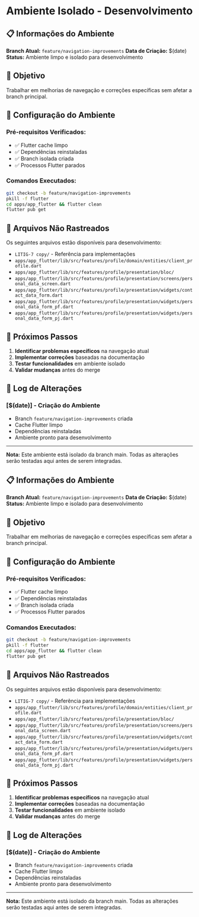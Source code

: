 # Ambiente Isolado - Desenvolvimento

## 📋 Informações do Ambiente

**Branch Atual:** `feature/navigation-improvements`
**Data de Criação:** $(date)
**Status:** Ambiente limpo e isolado para desenvolvimento

## 🎯 Objetivo
Trabalhar em melhorias de navegação e correções específicas sem afetar a branch principal.

## 🔧 Configuração do Ambiente

### Pré-requisitos Verificados:
- ✅ Flutter cache limpo
- ✅ Dependências reinstaladas
- ✅ Branch isolada criada
- ✅ Processos Flutter parados

### Comandos Executados:
```bash
git checkout -b feature/navigation-improvements
pkill -f flutter
cd apps/app_flutter && flutter clean
flutter pub get
```

## 📁 Arquivos Não Rastreados
Os seguintes arquivos estão disponíveis para desenvolvimento:
- `LITIG-7 copy/` - Referência para implementações
- `apps/app_flutter/lib/src/features/profile/domain/entities/client_profile.dart`
- `apps/app_flutter/lib/src/features/profile/presentation/bloc/`
- `apps/app_flutter/lib/src/features/profile/presentation/screens/personal_data_screen.dart`
- `apps/app_flutter/lib/src/features/profile/presentation/widgets/contact_data_form.dart`
- `apps/app_flutter/lib/src/features/profile/presentation/widgets/personal_data_form_pf.dart`
- `apps/app_flutter/lib/src/features/profile/presentation/widgets/personal_data_form_pj.dart`

## 🚀 Próximos Passos

1. **Identificar problemas específicos** na navegação atual
2. **Implementar correções** baseadas na documentação
3. **Testar funcionalidades** em ambiente isolado
4. **Validar mudanças** antes do merge

## 📝 Log de Alterações

### [$(date)] - Criação do Ambiente
- Branch `feature/navigation-improvements` criada
- Cache Flutter limpo
- Dependências reinstaladas
- Ambiente pronto para desenvolvimento

---
**Nota:** Este ambiente está isolado da branch main. Todas as alterações serão testadas aqui antes de serem integradas. 

## 📋 Informações do Ambiente

**Branch Atual:** `feature/navigation-improvements`
**Data de Criação:** $(date)
**Status:** Ambiente limpo e isolado para desenvolvimento

## 🎯 Objetivo
Trabalhar em melhorias de navegação e correções específicas sem afetar a branch principal.

## 🔧 Configuração do Ambiente

### Pré-requisitos Verificados:
- ✅ Flutter cache limpo
- ✅ Dependências reinstaladas
- ✅ Branch isolada criada
- ✅ Processos Flutter parados

### Comandos Executados:
```bash
git checkout -b feature/navigation-improvements
pkill -f flutter
cd apps/app_flutter && flutter clean
flutter pub get
```

## 📁 Arquivos Não Rastreados
Os seguintes arquivos estão disponíveis para desenvolvimento:
- `LITIG-7 copy/` - Referência para implementações
- `apps/app_flutter/lib/src/features/profile/domain/entities/client_profile.dart`
- `apps/app_flutter/lib/src/features/profile/presentation/bloc/`
- `apps/app_flutter/lib/src/features/profile/presentation/screens/personal_data_screen.dart`
- `apps/app_flutter/lib/src/features/profile/presentation/widgets/contact_data_form.dart`
- `apps/app_flutter/lib/src/features/profile/presentation/widgets/personal_data_form_pf.dart`
- `apps/app_flutter/lib/src/features/profile/presentation/widgets/personal_data_form_pj.dart`

## 🚀 Próximos Passos

1. **Identificar problemas específicos** na navegação atual
2. **Implementar correções** baseadas na documentação
3. **Testar funcionalidades** em ambiente isolado
4. **Validar mudanças** antes do merge

## 📝 Log de Alterações

### [$(date)] - Criação do Ambiente
- Branch `feature/navigation-improvements` criada
- Cache Flutter limpo
- Dependências reinstaladas
- Ambiente pronto para desenvolvimento

---
**Nota:** Este ambiente está isolado da branch main. Todas as alterações serão testadas aqui antes de serem integradas. 